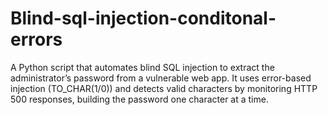 # Blind-sql-injection-conditonal-errors
A Python script that automates blind SQL injection to extract the administrator’s password from a vulnerable web app. It uses error-based injection (TO_CHAR(1/0)) and detects valid characters by monitoring HTTP 500 responses, building the password one character at a time.
